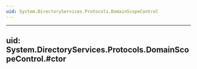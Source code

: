 ```yaml
---
uid: System.DirectoryServices.Protocols.DomainScopeControl
---
```


---
uid: System.DirectoryServices.Protocols.DomainScopeControl.#ctor
---
